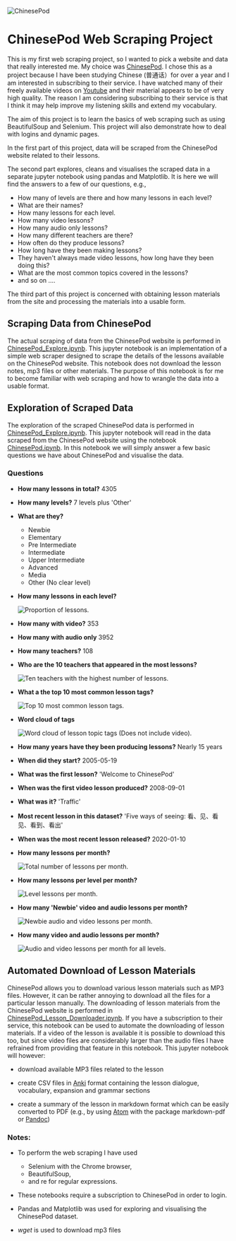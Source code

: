 ![ChinesePod](https://chinesepod.com/instapage/academic_offers/32689996-0-logo-black.png)

# ChinesePod Web Scraping Project


This is my first web scraping project, so I wanted to pick a website and data that really interested me. My choice was [ChinesePod](https://chinesepod.com/). I chose this as a project because I have been studying Chinese (普通话）for over a year and I am interested in subscribing to their service. I have watched many of their freely available videos on [Youtube](https://www.youtube.com/channel/UCRY8eBLd9tPFw5-JY7S7O8Q) and their material appears to be of very high quality. The reason I am considering subscribing to their service is that I think it may help improve my listening skills and extend my vocabulary.

The aim of this project is to learn the basics of web scraping such as using  BeautifulSoup and Selenium. This project will also demonstrate how to deal with logins and dynamic pages.

In the first part of this project, data will be scraped from the ChinesePod website related to their lessons.

The second part explores, cleans and visualises the scraped data in a separate jupyter notebook using pandas and Matplotlib. It is here we will find the answers to a few of our questions, e.g.,

- How many of levels are there and how many lessons in each level?
- What are their names?
- How many lessons for each level.
- How many video lessons?
- How many audio only lessons?
- How many different teachers are there?
- How often do they produce lessons?
- How long have they been making lessons?
- They haven't always made video lessons, how long have they been doing this?
- What are the most common topics covered in the lessons?
- and so on ....

The third part of this project is concerned with obtaining lesson materials from the site and processing the materials into a usable form.



## Scraping Data from ChinesePod

The actual scraping of data from the ChinesePod website is performed in
[ChinesePod_Explore.ipynb](ChinesePod_Explore.ipynb). This jupyter notebook is an implementation of a simple web scraper designed to scrape the details of the lessons available on the ChinesePod website. This notebook does not download the lesson notes, mp3 files or other materials. The purpose of this notebook is for me to become familiar with web scraping and how to wrangle the data into a usable format.


## Exploration of Scraped Data

The exploration of the scraped ChinesePod data is performed in
[ChinesePod_Explore.ipynb](ChinesePod_Explore.ipynb). This jupyter notebook will read in the data scraped from the ChinesePod website using the notebook [ChinesePod.ipynb](ChinesePod.ipynb). In this notebook we will simply answer a few basic questions we have about ChinesePod and visualise the data.



### Questions

- **How many lessons in total?** 4305

- **How many levels?** 7 levels plus 'Other'

- **What are they?**
  - Newbie
  - Elementary
  - Pre Intermediate
  - Intermediate
  - Upper Intermediate
  - Advanced
  - Media
  - Other (No clear level)

- **How many lessons in each level?**

  ![Proportion of lessons.](images/ChinesePod_numOfLessons.png)

- **How many with video?** 353

- **How many with audio only** 3952


- **How many teachers?** 108

- **Who are the 10 teachers that appeared in the most lessons?**

  ![Ten teachers with the highest number of lessons.](images/ChinesePod_Teachers10.png)

- **What a the top 10 most common lesson tags?**

  ![Top 10 most common lesson tags.](images/ChinesePod_Tags10.png)

- **Word cloud of tags**

  ![Word cloud of lesson topic tags (Does not include video).](images/ChinesePod_Tags_Word_Cloud.png)

- **How many years have they been producing lessons?** Nearly 15 years

- **When did they start?** 2005-05-19

- **What was the first lesson?** 'Welcome to ChinesePod'

- **When was the first video lesson produced?** 2008-09-01

- **What was it?** 'Traffic'

- **Most recent lesson in this dataset?** 'Five ways of seeing: 看、见、看见、看到、看出'

- **When was the most recent lesson released?** 2020-01-10

- **How many lessons per month?**

  ![Total number of lessons per month.](images/ChinesePod_TotalLessonsPerMonth.png)

- **How many lessons per level per month?**

  ![Level lessons per month.](images/ChinesePod_LevelLessonsPerMonth.png)


- **How many 'Newbie' video and audio lessons per month?**

  ![Newbie audio and video lessons per month.](images/ChinesePod_Newbie-Video-Audio-LessonsPerMonth.png)

- **How many video and audio lessons per month?**

  ![Audio and video lessons per month for all levels.](images/ChinesePod_All-Levels-Video-Audio-LessonsPerMonth.png)



## Automated Download of Lesson Materials

ChinesePod allows you to download various lesson materials such as MP3 files. However, it can be rather annoying to download all the files for
a particular lesson manually. The downloading of lesson materials from the ChinesePod website is performed in
[ChinesePod_Lesson_Downloader.ipynb](ChinesePod_Lesson_Downloader.ipynb). If you have a subscription to their service, this notebook can be used to automate the downloading of lesson materials. If a video of the lesson is available it is possible to download this too, but since video files are considerably larger than the audio files I have refrained from providing that feature in this notebook. This jupyter notebook will however:

- download available MP3 files related to the lesson

- create CSV files in [Anki](https://apps.ankiweb.net/) format containing the lesson dialogue, vocabulary, expansion and grammar sections  

- create a summary of the lesson in markdown format which can be easily converted to PDF (e.g., by using [Atom](https://atom.io/) with the package markdown-pdf or [Pandoc](https://pandoc.org/))


### Notes:

- To perform the web scraping I have used

  - Selenium with the Chrome browser,
  - BeautifulSoup,
  - and re for regular expressions.

- These notebooks require a subscription to ChinesePod in order to login.

- Pandas and Matplotlib was used for exploring and visualising the ChinesePod dataset.

- *wget* is used to download mp3 files

